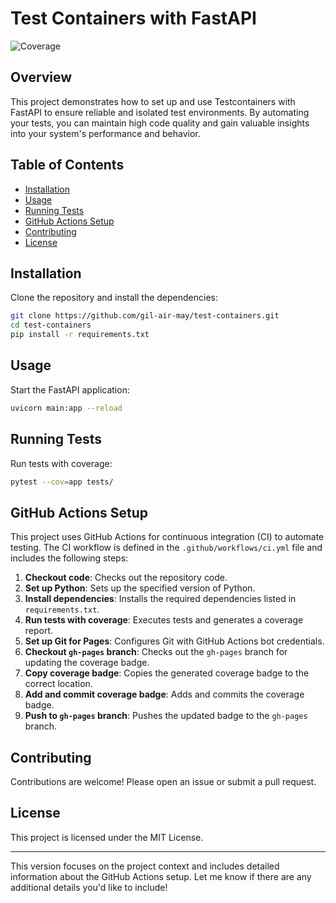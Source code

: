 # Test Containers with FastAPI

![Coverage](https://your-username.github.io/your-repository/coverage.svg)

## Overview

This project demonstrates how to set up and use Testcontainers with FastAPI to ensure reliable and isolated test environments. By automating your tests, you can maintain high code quality and gain valuable insights into your system's performance and behavior.

## Table of Contents
- [Installation](#installation)
- [Usage](#usage)
- [Running Tests](#running-tests)
- [GitHub Actions Setup](#github-actions-setup)
- [Contributing](#contributing)
- [License](#license)

## Installation

Clone the repository and install the dependencies:

```bash
git clone https://github.com/gil-air-may/test-containers.git
cd test-containers
pip install -r requirements.txt
```

## Usage

Start the FastAPI application:

```bash
uvicorn main:app --reload
```

## Running Tests

Run tests with coverage:

```bash
pytest --cov=app tests/
```

## GitHub Actions Setup

This project uses GitHub Actions for continuous integration (CI) to automate testing. The CI workflow is defined in the `.github/workflows/ci.yml` file and includes the following steps:

1. **Checkout code**: Checks out the repository code.
2. **Set up Python**: Sets up the specified version of Python.
3. **Install dependencies**: Installs the required dependencies listed in `requirements.txt`.
4. **Run tests with coverage**: Executes tests and generates a coverage report.
5. **Set up Git for Pages**: Configures Git with GitHub Actions bot credentials.
6. **Checkout `gh-pages` branch**: Checks out the `gh-pages` branch for updating the coverage badge.
7. **Copy coverage badge**: Copies the generated coverage badge to the correct location.
8. **Add and commit coverage badge**: Adds and commits the coverage badge.
9. **Push to `gh-pages` branch**: Pushes the updated badge to the `gh-pages` branch.

## Contributing

Contributions are welcome! Please open an issue or submit a pull request.

## License

This project is licensed under the MIT License.

---

This version focuses on the project context and includes detailed information about the GitHub Actions setup. Let me know if there are any additional details you'd like to include!